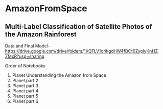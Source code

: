 # AmazonFromSpace

## Multi-Label Classification of Satellite Photos of the Amazon Rainforest

Data and Final Model- https://drive.google.com/drive/folders/1KQFLV1c4kgdHW4fBCt6ZyqIyKnHZZMxR?usp=sharing

Order of Notebooks 
  1. Planet Understanding the Amazon from Space
  2. Planet part 2
  3. Planet part 3
  4. Planet part 4
  5. Planet part 5
  6. Planet part 6
  

